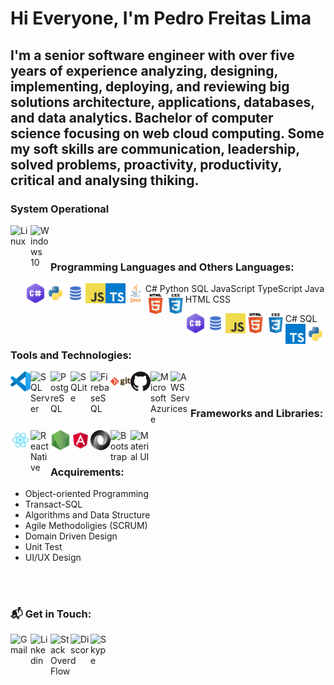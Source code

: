 # Hi Everyone, I'm Pedro Freitas Lima
## I'm a senior software engineer with over five years of experience analyzing, designing, implementing, deploying, and reviewing big solutions architecture, applications, databases, and data analytics. Bachelor of computer science focusing on web cloud computing. Some my soft skills are communication, leadership, solved problems, proactivity, productivity, critical and analysing thiking.

<h3> System Operational </h3>
<img align="left" alt="Linux" width="32px" src="https://img.icons8.com/color/48/000000/linux.png"/>
<img align="left" alt="Windows 10" width="32px" src="https://img.icons8.com/color/48/000000/windows-10.png"/>

<br />
<br />
<h3> Programming Languages and Others Languages: </h3>
<ul>
  <img align="left" alt="C#" width="32px" src="https://raw.githubusercontent.com/github/explore/80688e429a7d4ef2fca1e82350fe8e3517d3494d/topics/csharp/csharp.png" /> C#
  <img align="left" alt="Python" width="32px" src="https://raw.githubusercontent.com/github/explore/80688e429a7d4ef2fca1e82350fe8e3517d3494d/topics/python/python.png" /> Python
  <img align="left" alt="SQL" width="32px" src="https://raw.githubusercontent.com/github/explore/80688e429a7d4ef2fca1e82350fe8e3517d3494d/topics/sql/sql.png" /> SQL
  <img align="left" alt="JavaScript" width="32px" src="https://raw.githubusercontent.com/github/explore/80688e429a7d4ef2fca1e82350fe8e3517d3494d/topics/javascript/javascript.png" /> 
JavaScript
  <img align="left" alt="TypeScript" width="32px" src="https://raw.githubusercontent.com/github/explore/80688e429a7d4ef2fca1e82350fe8e3517d3494d/topics/typescript/typescript.png" /> TypeScript
  <img align="left" alt="TypeScript" width="32px" src="https://raw.githubusercontent.com/github/explore/80688e429a7d4ef2fca1e82350fe8e3517d3494d/topics/java/java.png"/> Java
  <img align="left" alt="HTML5" width="32px" src="https://raw.githubusercontent.com/github/explore/80688e429a7d4ef2fca1e82350fe8e3517d3494d/topics/html/html.png" /> HTML
  <img align="left" alt="CSS3" width="32px" src="https://raw.githubusercontent.com/github/explore/80688e429a7d4ef2fca1e82350fe8e3517d3494d/topics/css/css.png" /> CSS
</ul>
<img align="left" alt="C#" width="32px" src="https://raw.githubusercontent.com/github/explore/80688e429a7d4ef2fca1e82350fe8e3517d3494d/topics/csharp/csharp.png" /> C#
<img align="left" alt="SQL" width="32px" src="https://raw.githubusercontent.com/github/explore/80688e429a7d4ef2fca1e82350fe8e3517d3494d/topics/sql/sql.png" /> SQL
<img align="left" alt="JavaScript" width="32px" src="https://raw.githubusercontent.com/github/explore/80688e429a7d4ef2fca1e82350fe8e3517d3494d/topics/javascript/javascript.png" />
<img align="left" alt="HTML5" width="32px" src="https://raw.githubusercontent.com/github/explore/80688e429a7d4ef2fca1e82350fe8e3517d3494d/topics/html/html.png" />
<img align="left" alt="CSS3" width="32px" src="https://raw.githubusercontent.com/github/explore/80688e429a7d4ef2fca1e82350fe8e3517d3494d/topics/css/css.png" />
<img align="left" alt="TypeScript" width="32px" src="https://raw.githubusercontent.com/github/explore/80688e429a7d4ef2fca1e82350fe8e3517d3494d/topics/typescript/typescript.png" />
<img align="left" alt="Python" width="32px" src="https://raw.githubusercontent.com/github/explore/80688e429a7d4ef2fca1e82350fe8e3517d3494d/topics/python/python.png" />

<br />
<br />
<h3> Tools and Technologies: </h3>
<img align="left" alt="Visual Studio Code" width="32px" src="https://raw.githubusercontent.com/github/explore/80688e429a7d4ef2fca1e82350fe8e3517d3494d/topics/visual-studio-code/visual-studio-code.png" />
<img align="left" alt="SQL Server" width="32px" src="https://img.icons8.com/color/48/000000/microsoft-sql-server.png" />
<img align="left" alt="PostgreSQL" width="32px" src="https://img.icons8.com/color/48/000000/postgreesql.png" />
<img align="left" alt="SQLite" width="32px" src="https://img.icons8.com/fluent/48/000000/database.png" />
<img align="left" alt="FirebaseSQL" width="32px" src="https://img.icons8.com/color/48/000000/firebase.png"/>
<img align="left" alt="Git" width="32px" src="https://raw.githubusercontent.com/github/explore/80688e429a7d4ef2fca1e82350fe8e3517d3494d/topics/git/git.png" />
<img align="left" alt="GitHub" width="32px" src="https://raw.githubusercontent.com/github/explore/78df643247d429f6cc873026c0622819ad797942/topics/github/github.png" />
<img align="left" alt="Microsoft Azure" width="32px" src="https://img.icons8.com/color/48/000000/azure-1.png"/>
<img  align="left" alt="AWS Services" width="32px" src="https://img.icons8.com/color/48/000000/amazon-web-services.png"/>

<br />
<br />
<h3> Frameworks and Libraries: </h3>
<img align="left" alt="ReactJS" width="32px" src="https://raw.githubusercontent.com/github/explore/80688e429a7d4ef2fca1e82350fe8e3517d3494d/topics/react/react.png" />
<img align="left" alt="React Native" width="32px" src="https://img.icons8.com/color/48/000000/react-native.png"/>
<img align="left" alt="NodeJS" width="32px" src="https://raw.githubusercontent.com/github/explore/80688e429a7d4ef2fca1e82350fe8e3517d3494d/topics/nodejs/nodejs.png" />
<img align="left" alt="AngularJS" width="32px" src="https://raw.githubusercontent.com/github/explore/80688e429a7d4ef2fca1e82350fe8e3517d3494d/topics/angular/angular.png" />
<img align="left" alt="JSON" width="32px" src="https://raw.githubusercontent.com/github/explore/80688e429a7d4ef2fca1e82350fe8e3517d3494d/topics/json/json.png" />
<img align="left" alt="Bootstrap" width="32px" src="https://img.icons8.com/color/48/000000/bootstrap.png"/>
<img align="left" alt="Material UI" width="32px" src="https://img.icons8.com/color/48/000000/material-ui.png"/>

<br />
<br />
<h3> Acquirements: </h3>
<ul>
  <li>Object-oriented Programming</li>
  <li>Transact-SQL</li>
  <li>Algorithms and Data Structure</li>
  <li>Agile Methodoligies (SCRUM)</li>
  <li>Domain Driven Design</li>
  <li>Unit Test</li>
  <li>UI/UX Design</li>
</ul>

<br />
<br />
<h3> 📬 Get in Touch: </h3>
<a href="mailto:pedro.freitas.lima.97@gmail.com"><img align="left" alt="Gmail" width="32px" src="https://img.icons8.com/plasticine/100/000000/gmail.png"/</a>
<a href="https://linkedin.com/in/pedrofreitaslima"><img align="left" alt="Linkedin" width="32px" src="https://img.icons8.com/fluent/48/000000/linkedin.png"/></a>   
<a href="https://stackoverflow.com/story/pedrofreitaslima"><img align="left" alt="Stack OverFlow" width="32px" src="https://img.icons8.com/color/48/000000/stackoverflow.png"/></a>
<a href="https://discord.com/channels/pedrofreitaslima#8103"><img align="left" alt="Discord" width="32px" src="https://img.icons8.com/doodle/48/000000/discord-logo.png"/></a>
<a href="https://join.skype.com/invite/tbTYcfNpZgKe"><img align="left" alt="Skype" width="32px" src="https://img.icons8.com/cute-clipart/64/000000/skype.png"/></a>
